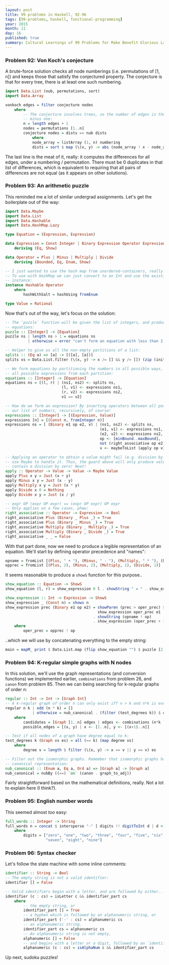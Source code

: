 ```yaml
---
layout: post
title: 99 problems in Haskell, 92-96
tags: [99-problems, haskell, functional-programming]
year: 2015
month: 11
day: 16
published: true
summary: Cultural Learnings of 99 Problems for Make Benefit Glorious Language of Haskell
---
```


### Problem 92: Von Koch's conjecture

A brute-force solution checks all node numberings (i.e. permutations of [1, n]) and keeps
those that satisfy the conjectured property. The conjecture is that for every tree, there
is at least one such numbering.

```haskell
import Data.List (nub, permutations, sort)
import Data.Array

vonkoch edges = filter conjecture nodes
    where
        -- The conjecture involves trees, so the number of edges is the number of vertices
        -- minus one:
        n = length edges + 1
        nodes = permutations [1..n]
        conjecture nodes = dists == nub dists
            where
            node_array = listArray (1, n) numbering
            dists = sort $ map (\(x, y) -> abs (node_array ! x - node_array ! y)) edges
```

The last line is the meat of it, really: it computes the differences for all edges, under
a numbering / permutation. There must be 0 duplicates in that list of differences, which
is equivalent to requiring that all pairs of differences are not equal (as it appears on
other solutions).

### Problem 93: An arithmetic puzzle

This reminded me a lot of similar undergrad assignments. Let's get the boilerplate out of
the way:

```haskell
import Data.Maybe
import Data.List
import Data.Hashable
import Data.HashMap.Lazy

type Equation = (Expression, Expression)

data Expression = Const Integer | Binary Expression Operator Expression
    deriving (Eq, Show)

data Operator = Plus | Minus | Multiply | Divide
    deriving (Bounded, Eq, Enum, Show)

-- I just wanted to use the hash map from unordered-containers, really.
-- To use with HashMap we can just convert to an Int and use the existing Hashable
-- instance:
instance Hashable Operator
    where
        hashWithSalt = hashUsing fromEnum

type Value = Rational
```

Now that's out of the way, let's focus on the solution:

```haskell
-- The `puzzle` function will be given the list of integers, and produce all the
-- equations:
puzzle :: [Integer] -> [Equation]
puzzle ns | length ns > 1 = equations ns
          | otherwise = error "can't form an equation with less than 2 numbers!"

-- Helper to give us all the non-empty partitions of a list:
splits :: (Eq a) => [a] -> [([a], [a])]
splits xs = Data.List.filter (\(x, y) -> x /= [] && y /= []) (zip (inits xs) (tails xs))

-- We form equations by partitioning the numbers in all possible ways, and then producing
-- all possible expressions from each partition:
equations :: [Integer] -> [Equation]
equations ns = [(l, r) | (ns1, ns2) <- splits ns,
                         (l, v1) <- expressions ns1,
                         (r, v2) <- expressions ns2,
                         v1 == v2]

-- How do we form an expression? By inserting operators between all possible partitions of
-- our list of numbers, recursively, of course!
expressions :: [Integer] -> [(Expression, Value)]
expressions [n] = [(Const n, fromInteger n)]
expressions ns = [ (Binary e1 op e2, v) | (ns1, ns2) <- splits ns,
                                          (e1, v1) <- expressions ns1,
                                          (e2, v2) <- expressions ns2,
                                          op <- [minBound..maxBound],
                                          not (right_associative op e2),
                                          v <- maybeToList (apply op v1 v2)]

-- Applying an operator to obtain a value might fail (e.g. division by zero), so we will
-- use Maybe to handle it. Thus, the guard above will only produce values `v` which do not
-- contain a division by zero! Neat!
apply :: Operator -> Value -> Value -> Maybe Value
apply Plus x y = Just (x + y)
apply Minus x y = Just (x - y)
apply Multiply x y = Just (x * y)
apply Divide x 0 = Nothing
apply Divide x y = Just (x / y)

-- expr OP (expr OP expr) == (expr OP expr) OP expr
-- Only applies on a few cases, phew:
right_associative :: Operator -> Expression -> Bool
right_associative Plus (Binary _ Plus _) = True
right_associative Plus (Binary _ Minus _) = True
right_associative Multiply (Binary _ Multiply _) = True
right_associative Multiply (Binary _ Divide _) = True
right_associative _ _ = False
```

With that part done, now we need to produce a legible representation of an equation. We'll
start by defining operator precedence and "names":

```haskell
opname = fromList [(Plus, " + "), (Minus, " - "), (Multiply, " * "), (Divide, " / ")]
opprec = fromList [(Plus, 2), (Minus, 2), (Multiply, 1), (Divide, 1)]
```

It seems reasonable to produce a `showS` function for this purpose..

```haskell
show_equation :: Equation -> ShowS
show_equation (l, r) = show_expression 0 l . showString " = " . show_expression 0 r

show_expression :: Int -> Expression -> ShowS
show_expression _ (Const n) = shows n
show_expression prec (Binary e1 op e2) = showParen (prec > oper_prec) $
                                         show_expression oper_prec e1
                                       . showString (opname ! op)
                                       . show_expression (oper_prec + 1) e2
    where
        oper_prec = opprec ! op
```

..which we will use by concatenating everything to the empty string:

```haskell
main = mapM_ print $ Data.List.map (flip show_equation "") $ puzzle [2, 3, 5, 7, 11]
```

### Problem 94: K-regular simple graphs with N nodes

In this solution, we'll use the graph representations (and conversion functions) we
implemented earlier, `combinations` from problem 26, and `canon` from problem 85. Then we
can being searching for k-regular graphs of order n:

```haskell
regular :: Int -> Int -> [Graph Int]
-- A k-regular graph of order n can only exist iff n > k and n*k is even:
regular n k | odd (n * k) = []
            | otherwise = nub_canonical . (filter (test_degrees k)) $ candidates
    where
        candidates = [Graph [1..n] edges | edges <- combinations (n*k `div` 2) possible_edges]
        possible_edges = [(x, y) | x <- [1..n], y <- [(x+1)..n]]

-- Test if all nodes of a graph have degree equal to k:
test_degrees k (Graph vs es) = all (== k) (map degree vs)
    where
        degree v = length $ filter (\(x, y) -> x == v || y == v) es

-- Filter out the isomorphic graphs. Remember that isomorphic graphs have the same
-- canonical representation:
nub_canonical :: (Enum a, Eq a, Ord a) => [Graph a] -> [Graph a]
nub_canonical = nubBy ((==) `on` (canon . graph_to_adj))
```

Fairly straightforward based on the mathematical definitions, really. Not a lot to explain
here (I think?).

### Problem 95: English number words

This seemed almost _too_ easy:

```haskell
full_words :: Integer -> String
full_words n = concat $ intersperse "-" [ digits !! digitToInt d | d <- show n]
    where
        digits = ["zero", "one", "two", "three", "four", "five", "six",
                  "seven", "eight", "nine"]
```

### Problem 96: Syntax checker

Let's follow the state machine with some inline comments:

```haskell
identifier :: String -> Bool
-- The empty string is not a valid identifier:
identifier [] = False

-- Valid identifiers begin with a letter, and are followed by either..
identifier (c : cs) = isLetter c && identifier_part cs
    where
        -- the empty string, or
        identifier_part [] = True
        -- a hyphen which is followed by an alphanumeric string, or
        identifier_part ('-' : cs) = alphanumeric cs
        -- an alphanumeric string.
        identifier_part cs = alphanumeric cs
        -- An alphanumeric string is not empty,
        alphanumeric [] = False
        -- and begins with a letter or a digit, followed by an `identifier_part`
        alphanumeric (c : cs) = isAlphaNum c && identifier_part cs
```

Up next, sudoku puzzles!
